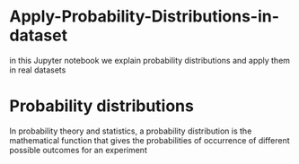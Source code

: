 # Apply-Probability-Distributions-in-dataset
in this Jupyter notebook we explain probability distributions and apply them in real datasets 

# Probability distributions 

In probability theory and statistics, a probability distribution is the mathematical function that gives the probabilities of occurrence of different possible outcomes for an experiment
